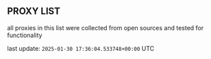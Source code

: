## PROXY LIST

all proxies in this list were collected from open sources and tested for functionality

last update: `2025-01-30 17:36:04.533748+00:00` UTC